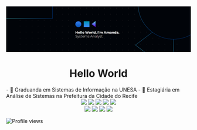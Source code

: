 ![background](image.png)
<h1 align="center"> Hello World </h1>
- 🔭 Graduanda em Sistemas de Informação na UNESA
- 💼 Estagiária em Análise de Sistemas na Prefeitura da Cidade do Recife

<div align="center">
<a href="https://www.behance.net/amandavsamorim" target="_blank"><img src="https://img.shields.io/badge/-Behance-33C3FF?style=for-the-badge&logo=behance&logoColor=white"></a>
<a href="https://www.instagram.com/amandavsamorim/" target="_blank"><img src="https://img.shields.io/badge/Instagram-33C3FF?style=for-the-badge&logo=instagram&logoColor=white"></a>
<a href="https://drive.google.com/file/d/1SdoHyVHIJg9050ZXbDp4w02GIHPf0DIl/view?usp=sharing" target="_blank"><img src="https://img.shields.io/badge/Currículo-33C3FF?style=for-the-badge&logo=About.me&logoColor=white"></a>
<a href="https://www.figma.com/@amandavsamorim"><img src="https://img.shields.io/badge/Figma_community-33C3FF?style=for-the-badge&logo=figma&logoColor=white" target="_blank"></a>
<a href="https://www.linkedin.com/in/amandavsamorim" target="_blank"><img src="https://img.shields.io/badge/-LinkedIn-33C3FF?style=for-the-badge&logo=linkedin&logoColor=white" target="_blank"></a>
</div>

<div align="center">
<img height="142em" src="https://github-profile-summary-cards.vercel.app/api/cards/profile-details?username=amandavsamorim&theme=react"/> 
<img height="142em" src="https://github-readme-stats.vercel.app/api?username=amandavsamorim&show_icons=true&theme=react&include_all_commits=true&count_private=false&hide_border=true"/> <img height="142em" src="https://github-readme-stats.vercel.app/api/top-langs/?username=amandavsamorim&layout=compact&langs_count=7&theme=react&hide_border=true"/> <img height="142em" src="https://github-readme-streak-stats.herokuapp.com/?user=amandavsamorim&theme=react&hide_border=true">
<p align="left"> <img src="https://komarev.com/ghpvc/?username=amandavsamorim&color=33C3FF" alt="Profile views"/></p>
</div>
